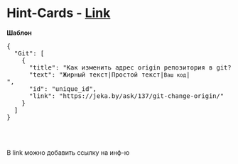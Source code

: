 # Hint-Cards - <a href="https://mokka86coffee.github.io/Hint-Cards/">Link</a>
<b>Шаблон</b><br>
<pre>{
  "Git": [
    {
      "title": "Как изменить адрес origin репозитория в git?",
      "text": "<?b?>Жирный текст</b>|Простой текст|<code>Ваш код</code>|<br>",
      "id": "unique_id",
      "link": "https://jeka.by/ask/137/git-change-origin/"
    }
  ]
}


</pre>
<br>
В link можно добавить ссылку на инф-ю
